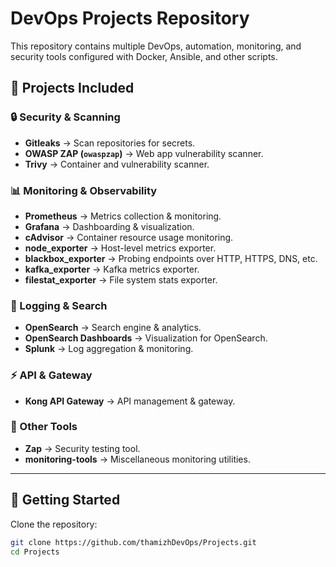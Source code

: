 # DevOps Projects Repository

This repository contains multiple DevOps, automation, monitoring, and security tools configured with Docker, Ansible, and other scripts.  

## 📂 Projects Included

### 🔒 Security & Scanning
- **Gitleaks** → Scan repositories for secrets.  
- **OWASP ZAP (`owaspzap`)** → Web app vulnerability scanner.  
- **Trivy** → Container and vulnerability scanner.  

### 📊 Monitoring & Observability
- **Prometheus** → Metrics collection & monitoring.  
- **Grafana** → Dashboarding & visualization.  
- **cAdvisor** → Container resource usage monitoring.  
- **node_exporter** → Host-level metrics exporter.  
- **blackbox_exporter** → Probing endpoints over HTTP, HTTPS, DNS, etc.  
- **kafka_exporter** → Kafka metrics exporter.  
- **filestat_exporter** → File system stats exporter.  

### 🔎 Logging & Search
- **OpenSearch** → Search engine & analytics.  
- **OpenSearch Dashboards** → Visualization for OpenSearch.  
- **Splunk** → Log aggregation & monitoring.  

### ⚡ API & Gateway
- **Kong API Gateway** → API management & gateway.  

### 🧰 Other Tools
- **Zap** → Security testing tool.  
- **monitoring-tools** → Miscellaneous monitoring utilities.  

---

## 🚀 Getting Started

Clone the repository:
```bash
git clone https://github.com/thamizhDevOps/Projects.git
cd Projects
